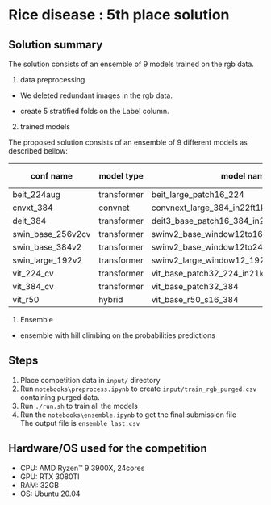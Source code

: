 # Rice disease : 5th place solution
## Solution summary
The solution consists of an ensemble of 9 models trained on the rgb data.
1. data preprocessing
* We deleted redundant images  in the rgb data.
   
*  create 5 stratified folds on  the Label column.
2. trained models
   

   
   
The proposed solution consists of an ensemble of 9 different models as described bellow:

|  conf name	| model type 	| model name  	|  img size	| 
|---	|---	|---	|---	|
|  beit_224aug	|  transformer	|  	beit_large_patch16_224| 224 	| 
| cnvxt_384 	| convnet 	|  convnext_large_384_in22ft1k	|  384	|  
|  deit_384	|  transformer	| deit3_base_patch16_384_in21ft1k 	|  384	|  
|  swin_base_256v2cv	|  transformer	|  swinv2_base_window12to16_192to256_22kft1k	|  256	| 
| swin_base_384v2 	|  transformer	|  swinv2_base_window12to24_192to384_22kft1k	| 384 	| 
|  swin_large_192v2	|  transformer	|  swinv2_large_window12_192_22k	|  192	|
|  vit_224_cv	|  transformer	|  vit_base_patch32_224_in21k	|  224	|
|  vit_384_cv	|  transformer	|  vit_base_patch32_384	|  384	|
|  vit_r50	|  hybrid	|  vit_base_r50_s16_384	|  384	|
1. Ensemble 


* ensemble with hill climbing  on the probabilities predictions

## Steps
1. Place competition data in `input/` directory
2. Run `notebooks\preprocess.ipynb` to create `input/train_rgb_purged.csv` containing purged data.
3. Run `./run.sh` to train all the models
4. Run the `notebooks\ensemble.ipynb`  to get the final submission file  
The output file is `ensemble_last.csv`

## Hardware/OS used for the competition
- CPU: AMD Ryzen™ 9 3900X, 24cores
- GPU: RTX 3080TI
- RAM: 32GB
- OS: Ubuntu 20.04

